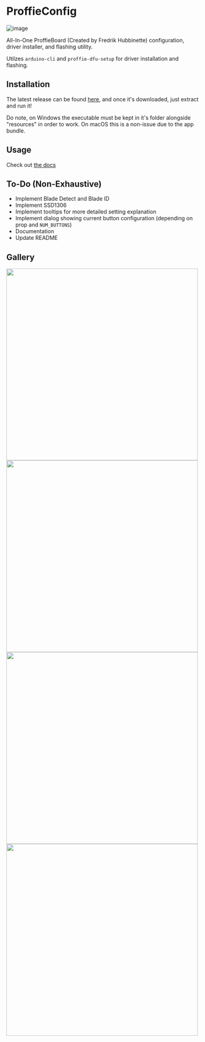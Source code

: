 # ProffieConfig

![image](https://github.com/ryryog25/ProffieConfig/assets/60193408/e8f168d3-ae67-4a2b-bb99-146c4cff4b53)

All-In-One ProffieBoard (Created by Fredrik Hubbinette) configuration, driver installer, and flashing utility.

Utilzes `arduino-cli` and `proffie-dfu-setup` for driver installation and flashing.

## Installation

The latest release can be found [here](https://github.com/ryryog25/ProffieConfig/releases/latest), and once it's downloaded, just extract and run it!

Do note, on Windows the executable must be kept in it's folder alongside "resources" in order to work. On macOS this is a non-issue due to the app bundle.

## Usage

Check out [the docs](https://github.com/ryryog25/ProffieConfig/docs)

## To-Do (Non-Exhaustive)
- Implement Blade Detect and Blade ID
- Implement SSD1306
- Implement tooltips for more detailed setting explanation
- Implement dialog showing current button configuration (depending on prop and `NUM_BUTTONS`)
- Documentation
- Update README

## Gallery

<img src=https://github.com/ryryog25/ProffieConfig/assets/60193408/e8f168d3-ae67-4a2b-bb99-146c4cff4b53 width=500>

<img src=https://github.com/ryryog25/ProffieConfig/assets/60193408/0be9170f-250d-4a1a-8be1-9b2c3ffa2358 width=500>

<img src=https://github.com/ryryog25/ProffieConfig/assets/60193408/8b0ae768-cd27-412b-a701-3f9f3f0857a1 width=500>

<img src=https://github.com/ryryog25/ProffieConfig/assets/60193408/d336e95f-ac19-4369-b046-a331719d1f0f width=500>
